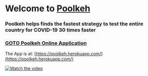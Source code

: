 # Welcome to [Poolkeh](https://poolkeh.herokuapp.com/)

### Poolkeh helps finds the fastest strategy to test the entire country for COVID-19 30 times faster



### [GOTO Poolkeh Online Application](https://poolkeh.herokuapp.com/)

The App is at:
[https://poolkeh.herokuapp.com/](https://poolkeh.herokuapp.com/)


[![Watch the video](https://i.imgur.com/GeYuCnd.png)](https://www.youtube.com/watch?v=bdOnsvsVUGE)

